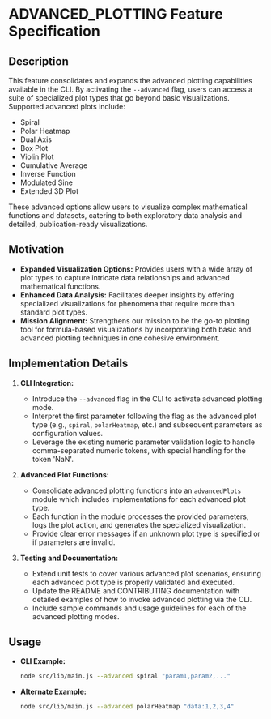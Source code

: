 # ADVANCED_PLOTTING Feature Specification

## Description
This feature consolidates and expands the advanced plotting capabilities available in the CLI. By activating the `--advanced` flag, users can access a suite of specialized plot types that go beyond basic visualizations. Supported advanced plots include:
- Spiral
- Polar Heatmap
- Dual Axis
- Box Plot
- Violin Plot
- Cumulative Average
- Inverse Function
- Modulated Sine
- Extended 3D Plot

These advanced options allow users to visualize complex mathematical functions and datasets, catering to both exploratory data analysis and detailed, publication-ready visualizations.

## Motivation
- **Expanded Visualization Options:** Provides users with a wide array of plot types to capture intricate data relationships and advanced mathematical functions.
- **Enhanced Data Analysis:** Facilitates deeper insights by offering specialized visualizations for phenomena that require more than standard plot types.
- **Mission Alignment:** Strengthens our mission to be the go-to plotting tool for formula-based visualizations by incorporating both basic and advanced plotting techniques in one cohesive environment.

## Implementation Details
1. **CLI Integration:**
   - Introduce the `--advanced` flag in the CLI to activate advanced plotting mode.
   - Interpret the first parameter following the flag as the advanced plot type (e.g., `spiral`, `polarHeatmap`, etc.) and subsequent parameters as configuration values.
   - Leverage the existing numeric parameter validation logic to handle comma-separated numeric tokens, with special handling for the token 'NaN'.

2. **Advanced Plot Functions:**
   - Consolidate advanced plotting functions into an `advancedPlots` module which includes implementations for each advanced plot type.
   - Each function in the module processes the provided parameters, logs the plot action, and generates the specialized visualization.
   - Provide clear error messages if an unknown plot type is specified or if parameters are invalid.

3. **Testing and Documentation:**
   - Extend unit tests to cover various advanced plot scenarios, ensuring each advanced plot type is properly validated and executed.
   - Update the README and CONTRIBUTING documentation with detailed examples of how to invoke advanced plotting via the CLI.
   - Include sample commands and usage guidelines for each of the advanced plotting modes.

## Usage
- **CLI Example:**
  ```bash
  node src/lib/main.js --advanced spiral "param1,param2,..."
  ```
- **Alternate Example:**
  ```bash
  node src/lib/main.js --advanced polarHeatmap "data:1,2,3,4"
  ```
